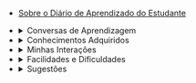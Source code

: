 * [Sobre o Diário de Aprendizado do Estudante](/)

* <details><summary><a style="display: inline;">Conversas de Aprendizagem</summary></a>
    <ul>
      <li><a href="#/conversa_de_aprendizagem_1.md">Aprendizagem, Empoderamento e Autonomia</a></li>
      <li><a href="#/conversa_de_aprendizagem_2.md">Realidades, Perspectivas e Propósito</a></li>
    </ul>
  </details>

* <details><summary><a style="display: inline;">Conhecimentos Adquiridos</summary></a>
    <ul>
      <li><a href="#/fundamentos_eng_software.md">Fundamentos da Engenharia de Software</a></li>
      <li><a href="#/processos_ciclos_de_vida.md">Processos e Ciclos de Vida</a></li>
      <li><a href="#/fundamentos_requisitos.md">Fundamentos da Engenharia de Requisitos</a></li>
      <li><a href="#/problemas_necessidades.md">Problemas e Necessidades</a></li>
      <li><a href="#/casos_de_uso.md">Casos de Uso</a></li>
    </ul>
  </details>

* <details><summary><a style="display: inline;">Minhas Interações</summary></a>
    <ul>
      <li><a href="#/interacao_conversa_aprendizagem.md">Interação - Conversas de Aprendizagem</a></li>
      <li><a href="#/interacao_problemas_necessidades.md">Interação - Problemas e Necessidades</a></li>
      <li><a href="#/interacao_time.md">Interação - Time do Projeto</a></li>
      <li><a href="#/interacao_outras.md">Outras Interações</a></li>
    </ul>
  </details>

* <details><summary><a style="display: inline;">Facilidades e Dificuldades</summary></a>
    <ul>
      <li><a href="#/facilidades.md">Facilidades na Aprendizagem</a></li>
      <li><a href="#/dificuldades.md">Dificuldades na Aprendizagem</a></li>
    </ul>
  </details>

* <details><summary><a style="display: inline;">Sugestões</summary></a>
    <ul>
      <li><a href="#/sugestao_problemas_necessidades.md">Sugestão - Problemas e Necessidades</a></li>
    </ul>
  </details>

